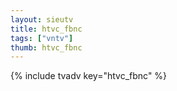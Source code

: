 ```yaml
--- 
layout: sieutv
title: htvc_fbnc
tags: ["vntv"]
thumb: htvc_fbnc
---
```

{% include tvadv key="htvc_fbnc" %}
